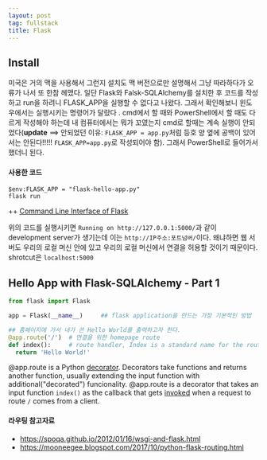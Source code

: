 ```yaml
---
layout: post
tag: fullstack
title: Flask
---
```


## Install
미국은 거의 맥을 사용해서 그런지 설치도 맥 버전으로만 설명해서 그냥 따라하다가 오류가 나서 또 한참 헤맸다.
일단 Flask와 Falsk-SQLAlchemy를 설치한 후 코드를 작성하고 run을 하려니 FLASK_APP을 실행할 수 없다고 나왔다.
그래서 확인해보니 윈도우에서는 실행시키는 명령어가 달랐다 . cmd에서 할 때와 PowerShell에서 할 때도 다르게 작성해야 하는데
내 컴퓨터에서는 뭐가 꼬였는지 cmd로 할때는 계속 실행이 안되었다(**update** ==> 안되었던 이유: `FLASK_APP = app.py`처럼 등호 양 옆에 공백이 있어서는 안된다!!!!! `FLASK_APP=app.py`로 작성되어야 함). 그래서 PowerShell로 들어가서 했더니 된다.

#### 사용한 코드
```
$env:FLASK_APP = "flask-hello-app.py"
flask run
```

++ [Command Line Interface of Flask](https://flask.palletsprojects.com/en/1.1.x/cli/)

위의 코드를 실행시키면
`Running on http://127.0.0.1:5000/`과 같이 development server가 생기는데 이는 `http://IP주소:포트넘버/`이다. 왜냐하면 웹 서버도 우리의 로컬 머신 안에 있고 우리의 로컬 머신에서 연결을 허용할 것이기 때문이다. shrotcut은 `localhost:5000`

## Hello App with Flask-SQLAlchemy - Part 1

```python
from flask import Flask

app = Flask(__name__)     ## flask application을 만드는 가장 기본적인 방법

## 홈페이지에 가서 내가 쓴 Hello World를 출력하고자 한다.
@app.route('/')  # 연결을 위한 homepage route
def index():     # route handler, Index is a standard name for the route handler that listens for connections to the root route and figures out what do next.
  return 'Hello World!'
```

@app.route is a Python [decorator](http://schoolofweb.net/blog/posts/%ED%8C%8C%EC%9D%B4%EC%8D%AC-%EB%8D%B0%EC%BD%94%EB%A0%88%EC%9D%B4%ED%84%B0-decorator/). Decorators take functions and returns another function, usually extending the input function with additional("decorated") funcionality. @app.route is a decorator that takes an input function `index()` as the callback that gets [invoked](https://stackoverflow.com/questions/18505422/whats-the-difference-between-call-and-invoke) when a request to route `/` comes from a client.

#### 라우팅 참고자료
- https://spoqa.github.io/2012/01/16/wsgi-and-flask.html
- https://mooneegee.blogspot.com/2017/10/python-flask-routing.html
